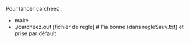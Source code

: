 Pour lancer carcheez :
 - make
 - ./carcheez.out [fichier de regle] # l'ia bonne (dans regleSauv.txt) et prise par défault

